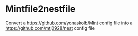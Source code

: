 # Mintfile2nestfile
Convert a https://github.com/yonaskolb/Mint config file into a https://github.com/mtj0928/nest config file
